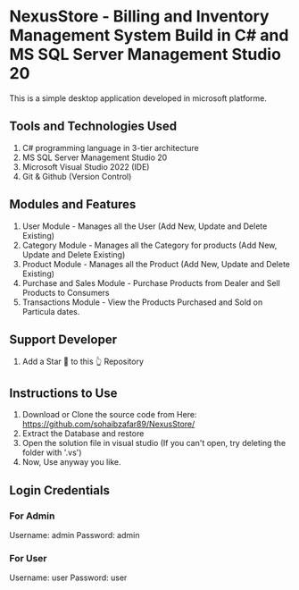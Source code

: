 # NexusStore - Billing and Inventory Management System Build in C# and MS SQL Server Management Studio 20

This is a simple desktop application developed in microsoft platforme.

## Tools and Technologies Used
1. C# programming language in 3-tier architecture
2. MS SQL Server Management Studio 20
3. Microsoft Visual Studio 2022 (IDE)
4. Git & Github (Version Control)

## Modules and Features
1. User Module - Manages all the User (Add New, Update and Delete Existing)
3. Category Module - Manages all the Category for products (Add New, Update and Delete Existing)
4. Product Module - Manages all the Product (Add New, Update and Delete Existing)
5. Purchase and Sales Module - Purchase Products from Dealer and Sell Products to Consumers
6. Transactions Module - View the Products Purchased and Sold on Particula dates.

## Support Developer
1. Add a Star 🌟  to this 👆 Repository

## Instructions to Use
1. Download or Clone the source code from Here: https://github.com/sohaibzafar89/NexusStore/
2. Extract the Database and restore
3. Open the solution file in visual studio (If you can't open, try deleting the folder with '.vs')
4. Now, Use anyway you like.

## Login Credentials
### For Admin
Username: admin
Password: admin

### For User
Username: user
Password: user
